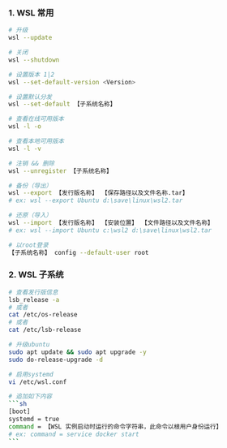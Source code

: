 ### 1. WSL 常用

```sh
# 升级
wsl --update

# 关闭
wsl --shutdown

# 设置版本 1|2
wsl --set-default-version <Version>

# 设置默认分发
wsl --set-default 【子系统名称】

# 查看在线可用版本
wsl -l -o

# 查看本地可用版本
wsl -l -v

# 注销 && 删除
wsl --unregister 【子系统名称】

# 备份（导出）
wsl --export 【发行版名称】 【保存路径以及文件名称.tar】
# ex: wsl --export Ubuntu d:\save\linux\wsl2.tar

# 还原（导入）
wsl --import 【发行版名称】 【安装位置】 【文件路径以及文件名称】
# ex: wsl --import Ubuntu c:\wsl2 d:\save\linux\wsl2.tar

# 以root登录
【子系统名称】 config --default-user root
```

### 2. WSL 子系统

````sh
# 查看发行版信息
lsb_release -a
# 或者
cat /etc/os-release
# 或者
cat /etc/lsb-release

# 升级ubuntu
sudo apt update && sudo apt upgrade -y
sudo do-release-upgrade -d

# 启用systemd
vi /etc/wsl.conf

# 追加如下内容
```sh
[boot]
systemd = true
command = 【WSL 实例启动时运行的命令字符串，此命令以根用户身份运行】
# ex: command = service docker start
```
````


